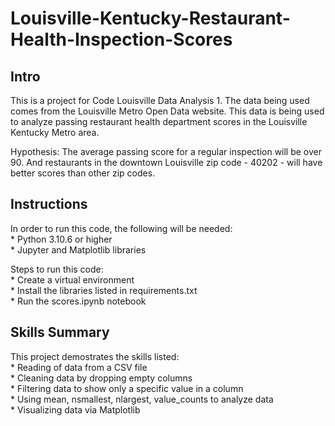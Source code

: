 # Louisville-Kentucky-Restaurant-Health-Inspection-Scores
## Intro
This is a project for Code Louisville Data Analysis 1. The data being used comes from the Louisville Metro Open Data website. This data is being used to analyze passing restaurant health department scores in the Louisville Kentucky Metro area.

Hypothesis: The average passing score for a regular inspection will be over 90. And restaurants in the downtown Louisville zip code - 40202 - will have better scores than other zip codes.

## Instructions
In order to run this code, the following will be needed:  
    * Python 3.10.6 or higher  
    * Jupyter and Matplotlib libraries

 Steps to run this code:  
    * Create a virtual environment  
    * Install the libraries listed in requirements.txt  
    * Run the scores.ipynb notebook

## Skills Summary
This project demostrates the skills listed:  
    * Reading of data from a CSV file  
    * Cleaning data by dropping empty columns  
    * Filtering data to show only a specific value in a column  
    * Using mean, nsmallest, nlargest, value_counts to analyze data  
    * Visualizing data via Matplotlib

